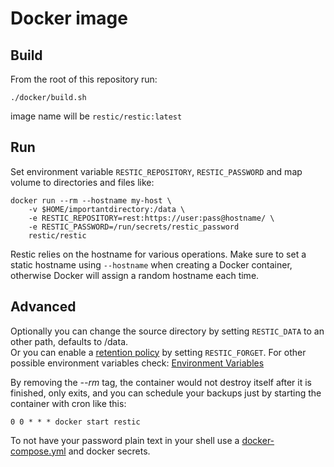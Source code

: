 # Docker image

## Build

From the root of this repository run:

```
./docker/build.sh
```

image name will be `restic/restic:latest`

## Run
Set environment variable `RESTIC_REPOSITORY`, `RESTIC_PASSWORD` and map volume to directories and
files like:

```
docker run --rm --hostname my-host \
    -v $HOME/importantdirectory:/data \
    -e RESTIC_REPOSITORY=rest:https://user:pass@hostname/ \
    -e RESTIC_PASSWORD=/run/secrets/restic_password
    restic/restic
```

Restic relies on the hostname for various operations. Make sure to set a static
hostname using `--hostname` when creating a Docker container, otherwise Docker
will assign a random hostname each time.

## Advanced
Optionally you can change the source directory by setting `RESTIC_DATA` to an other path, 
defaults to /data.  
Or you can enable a [retention policy](https://restic.readthedocs.io/en/stable/060_forget.html#removing-snapshots-according-to-a-policy) 
by setting `RESTIC_FORGET`.
For other possible environment variables check: [Environment Variables](https://restic.readthedocs.io/en/stable/040_backup.html#environment-variables)

By removing the *--rm* tag, the container would not destroy itself after it is finished, 
only exits, and you can schedule your backups just by starting the container with cron like this:
```cron
0 0 * * * docker start restic
```

To not have your password plain text in your shell use a [docker-compose.yml](docker-compose.yml) and docker secrets.
